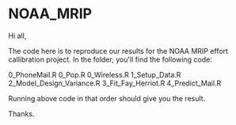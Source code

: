# NOAA_MRIP

Hi all,

The code here is to reproduce our results for the NOAA MRIP effort callibration project. In the folder, you'll find the following code:

0_PhoneMail.R
0_Pop.R
0_Wireless.R
1_Setup_Data.R
2_Model_Design_Variance.R
3_Fit_Fay_Herriot.R
4_Predict_Mail.R

Running above code in that order should give you the result.

Thanks.
